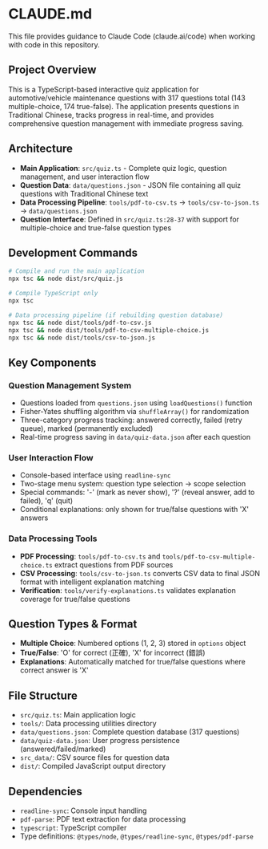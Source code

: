 # CLAUDE.md

This file provides guidance to Claude Code (claude.ai/code) when working with code in this repository.

## Project Overview

This is a TypeScript-based interactive quiz application for automotive/vehicle maintenance questions with 317 questions total (143 multiple-choice, 174 true-false). The application presents questions in Traditional Chinese, tracks progress in real-time, and provides comprehensive question management with immediate progress saving.

## Architecture

- **Main Application**: `src/quiz.ts` - Complete quiz logic, question management, and user interaction flow
- **Question Data**: `data/questions.json` - JSON file containing all quiz questions with Traditional Chinese text
- **Data Processing Pipeline**: `tools/pdf-to-csv.ts` → `tools/csv-to-json.ts` → `data/questions.json`
- **Question Interface**: Defined in `src/quiz.ts:28-37` with support for multiple-choice and true-false question types

## Development Commands

```bash
# Compile and run the main application
npx tsc && node dist/src/quiz.js

# Compile TypeScript only
npx tsc

# Data processing pipeline (if rebuilding question database)
npx tsc && node dist/tools/pdf-to-csv.js
npx tsc && node dist/tools/pdf-to-csv-multiple-choice.js
npx tsc && node dist/tools/csv-to-json.js
```

## Key Components

### Question Management System
- Questions loaded from `questions.json` using `loadQuestions()` function
- Fisher-Yates shuffling algorithm via `shuffleArray()` for randomization
- Three-category progress tracking: answered correctly, failed (retry queue), marked (permanently excluded)
- Real-time progress saving in `data/quiz-data.json` after each question

### User Interaction Flow
- Console-based interface using `readline-sync`
- Two-stage menu system: question type selection → scope selection
- Special commands: '-' (mark as never show), '?' (reveal answer, add to failed), 'q' (quit)
- Conditional explanations: only shown for true/false questions with 'X' answers

### Data Processing Tools
- **PDF Processing**: `tools/pdf-to-csv.ts` and `tools/pdf-to-csv-multiple-choice.ts` extract questions from PDF sources
- **CSV Processing**: `tools/csv-to-json.ts` converts CSV data to final JSON format with intelligent explanation matching
- **Verification**: `tools/verify-explanations.ts` validates explanation coverage for true/false questions

## Question Types & Format
- **Multiple Choice**: Numbered options (1, 2, 3) stored in `options` object
- **True/False**: 'O' for correct (正確), 'X' for incorrect (錯誤)
- **Explanations**: Automatically matched for true/false questions where correct answer is 'X'

## File Structure
- `src/quiz.ts`: Main application logic
- `tools/`: Data processing utilities directory
- `data/questions.json`: Complete question database (317 questions)
- `data/quiz-data.json`: User progress persistence (answered/failed/marked)
- `src_data/`: CSV source files for question data
- `dist/`: Compiled JavaScript output directory

## Dependencies
- `readline-sync`: Console input handling
- `pdf-parse`: PDF text extraction for data processing
- `typescript`: TypeScript compiler
- Type definitions: `@types/node`, `@types/readline-sync`, `@types/pdf-parse`